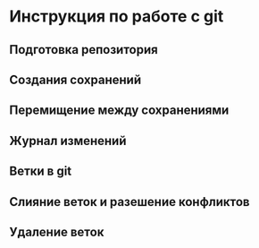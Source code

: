 # Инструкция по работе с git

## Подготовка репозитория

## Создания сохранений

## Перемищение между сохранениями

## Журнал изменений

## Ветки в git

## Слияние веток и разешение конфликтов

## Удаление веток